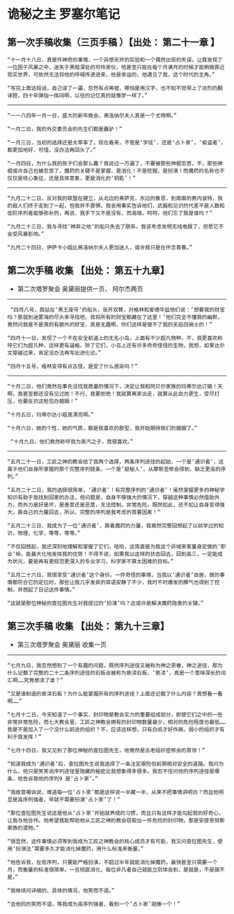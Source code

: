 
# 诡秘之主 罗塞尔笔记

## 第一次手稿收集（三页手稿  ）【出处：   第二十一章 】

    “十一月十八日，真是件神奇的事情，一个异想天开的实验和一个偶然出现的失误，让我发现了一位困于风暴之中，迷失于黑暗深处的可怜家伙，他甚至只能在每个月满月的时候才能稍微靠近现实世界，可依然无法将他的呼喊传递进来，他是幸运的，他遇见了我，这个时代的主角。”

    “写完上面这段话，自己读了一遍，忽然有点唏嘘，哪怕是用汉字，也不知不觉带上了浓烈的翻译腔，四十年弹指一挥间啊，以往的记忆真的就像梦一样了。”

---

    “一一八四年一月一日，盛大的新年晚会，弗洛纳尔夫人真是一个尤物啊。”

    “一月二日，我的外交委员会的先生们都是蠢驴！”

    “一月三日，当初的选择还是太草率了，现在看来，不管是‘学徒’，还是‘占卜家’，‘偷盗者’，都更加地好，可惜，没办法再回头了。”

    “一月四日，为什么我的孩子们会那么蠢？我说过一万遍了，不要被那些神棍忽悠，不，那些神棍或许自己也被忽悠了，魔药的关键不是掌握，是消化！不是挖掘，是扮演！而魔药的名称也不仅仅是核心象征，还是具体意象，更是消化的‘钥匙’！”


---

    “九月二十二日，反对我的联盟在建立，从北边的弗萨克，东边的鲁恩，到南面的费内波特，我的敌人们终于走到了一起，但我并不畏惧，我会用事实告诉他们，武器和见识的代差不是人数和低阶序列者能够弥补的，再说，我手下又不是没有，而高端，呵呵，他们忘了我是谁吗？”

    “九月二十三日，我与寻找‘神弃之地’的船只失去了联系，我该考虑发明无线电报了，但愿它不会受风暴影响。”

    “九月二十四日，伊萨卡小姐比弗洛纳尔夫人更加迷人，或许我只是在怀念青春。”


## 第二次手稿 收集 【出处：  第五十九章】

+ 第二次塔罗聚会 奥黛丽提供一页、 阿尔杰两页

---

     “四月八号，我站在‘黑王座号’的船头，张开双臂，对格林和爱德华兹他们说：‘想要我的财宝吗？那就到迷雾海的尽头来寻找吧，我将所有的财宝都藏在了这里！’他们完全不懂我的幽默，竟然问我是不是真的有额外的财宝，真是无趣啊，你们这样是做不了我的天启四骑士的！”

    “四月十一日，发现了一个不在安全航道上的无名小岛，上面有不少超凡物种，不，我更喜欢称呼它们为超凡种，这样更有逼格。除了它们，小岛上还有许多奇奇怪怪的生物，我想，如果达尔文穿越过来，肯定没办法再写出进化论。”

    “四月十五号，格林变得有点古怪，是受了什么感染吗？”

---

    “十月二日，他们竟然在事先没找我商量的情况下，决定让我和阿贝尔家族的玛蒂尔达订婚！天啊，我甚至都还没有见过她！不行，我要拒绝！我就算离家出走，就算从此自力更生，受尽打压，也要反抗这桩包办婚姻！”

    “十月五日，玛蒂尔达小姐真漂亮啊。”

    “十月六日，她的个性，她的气质，都是我喜欢的那型，我开始期待我们的婚姻了。”

     “十月九日，他们竟然称呼我为蒸汽之子，我很喜欢。”

---

    “五月二十一日，工匠之神的教会给了我两个选择，两条序列途径的起始，一个是‘通识者’，这属于他们自身所掌握的那个完整序列链条，一个是‘窥秘人’，从摩斯苦修会得到，缺乏更高的序列。”

    “五月二十二日，我的选择很简单，‘通识者’！有完整序列的‘通识者’！虽然掌握更多的神秘学知识有助于我找到回家的办法，但问题是，自身不够强大的情况下，穿越这种事情必然借助外力，而外力是好是坏，是善意还是恶意，无法控制，非常危险，既然如此，还不如让自身变得强大，靠自己的力量回去，所以，完整的序列是我考虑的首要因素！”

    “五月二十三日，我成为了一位‘通识者’，靠着魔药的力量，我竟然完整回想起了以前学过的知识，物理，化学，等等，等等。”

    “不仅回想起，我还深刻地理解和掌握了它们，哈哈，这简直是为我这个异域来客量身定做的‘职业’嘛，能最大化地发挥我的优势！不得不说，如果我以这样的状态回去，回到高三，一定能成为状元，要是再有更规范更深入的专业学习，科学家不算太困难的目标。”

    “五月二十六日，我很享受‘通识者’这个身份。一件奇怪的事情，当我以‘通识者’自居，做的事情都符合它的定位时，那些让我几乎发疯的耳语安静了不少，我时不时爆发的脾气也得到了控制，并想起了日记这件事情。”

    “这就是那位神秘的查拉图先生对我提过的‘扮演’吗？这或许是解决魔药隐患的关键。”


## 第三次手稿 收集 【出处：  第九十三章】

+  第三次塔罗聚会 奥黛丽 收集一页

---

    “七月九日，我忽然想到了一个有趣的问题，既然序列途径又被称为神之恩眷，神之途径，那为什么记载了完整的二十二条序列途径的石板会被称为亵渎石板，‘亵渎’，真是一个意味深长的词汇啊……究竟亵渎了谁？”

    “又是谁制造的亵渎石板？为什么能掌握所有的序列途径？上面还记载了什么内容？真想看一看啊……”

    “七月十二日，今天知道了一个事实，封印物是教会实力的重要组成部分，即使它们之中的一些非常非常危险，而七大教会里，工匠之神教会拥有的封印物数量最少，相对的危险程度也最低……我是不是加入了一个没什么前途的组织？不，应该这样想，只有白纸才好作画，弱小的组织才有利于我发挥！”

    “七月十四日，我又见到了那位神秘的查拉图先生，他竟然是古老组织密修会的首领！”

    “知道我成为‘通识者’后，查拉图先生说我选择了一条注定艰险但前期相对安全的道路。我问为什么，他只是笑笑说序列途径里隐藏的秘密比我想象得多很多。我忍不住问他的序列途径是哪条，他告诉我他的序列9 是‘占卜家’。”

    “我故意嘲讽说，难道每一位‘占卜家’都是这样说一半藏一半，从来不把事情讲明白？而且他明显是高序列强者，早就不需要扮演‘占卜家’了！”

    “那位查拉图先生说这是他从‘占卜家’开始就养成的习惯，而且只有这样才能勾起我的好奇心，让我与他合作。他希望我能帮助他从工匠之神的教会窃取出一件危险的封印物，那是安提哥努斯家族的遗物。”

    “很显然，这件事情必须等到我成为工匠之神教会的核心成员才有可能，我又问查拉图先生，使用‘扮演法’需要多久才能消化掉魔药，用什么标准来衡量。”

    “他告诉我，在低序列，只要能严格扮演，不超过半年就能消化掉魔药，最快甚至只需要一个月，而衡量的标准很简单，一旦彻底消化，每位非凡者自己就能立刻体会到，是就是，不是就不是。”

    “我继续问详细的、具体的情况，他笑而不语。”

    “去他妈的笑而不语，等我成为高序列强者，看到一个‘占卜家’就揍一个！”
